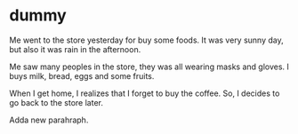 # dummy

Me went to the store yesterday for buy some foods.
It was very sunny day, but also it was rain in the afternoon.

Me saw many peoples in the store, they was all wearing masks and gloves.
I buys milk, bread, eggs and some fruits.

When I get home, I realizes that I forget to buy the coffee.
So, I decides to go back to the store later.

Adda new parahraph.
